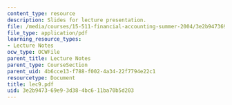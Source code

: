 ```yaml
---
content_type: resource
description: Slides for lecture presentation.
file: /media/courses/15-511-financial-accounting-summer-2004/3e2b947369e93d384bc611ba70b5d203_lec9.pdf
file_type: application/pdf
learning_resource_types:
- Lecture Notes
ocw_type: OCWFile
parent_title: Lecture Notes
parent_type: CourseSection
parent_uid: 4b6cce13-f788-f002-4a34-22f7794e22c1
resourcetype: Document
title: lec9.pdf
uid: 3e2b9473-69e9-3d38-4bc6-11ba70b5d203
---
```


